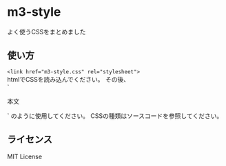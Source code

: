 # m3-style
よく使うCSSをまとめました

## 使い方
`<link href="m3-style.css" rel="stylesheet">`  
htmlでCSSを読み込んでください。
その後、  
`<div class="small bold">
        本文
</div>`  
のように使用してください。
CSSの種類はソースコードを参照してください。

## ライセンス
MIT License

